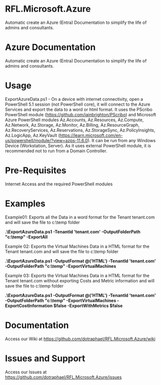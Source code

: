 # RFL.Microsoft.Azure
Automatic create an Azure (Entra) Documentation to simplify the life of admins and consultants.

# Azure Documentation
Automatic create an Azure (Entra) Documentation to simplify the life of admins and consultants.

# Usage
ExportAzureData.ps1 - On a device with internet connectivity, open a PowerShell 5.1 session (not PowerShell core), it will connect to the Azure Services and export the data to a word or html format. It uses the PScribo PowerShell module (https://github.com/iainbrighton/PScribo) and Microsoft Azure PowerShell modules Az.Accounts, Az.Resources, Az.Compute, Az.Network, Az.Storage, Az.Monitor, Az.Billing, Az.ResourceGraph, Az.RecoveryServices, Az.Reservations, Az.StorageSync, Az.PolicyInsights, Az.LogicApp, Az.KeyVault (https://learn.microsoft.com/en-us/powershell/module/?view=azps-11.6.0). It can be run from any Windows Device (Workstation, Server). As it uses external PowerShell module, it is recommended not to run from a Domain Controller.


# Pre-Requisites
Internet Access and the required PowerShell modules

# Examples
Example01: Exports all the Data in a word format for the Tenant tenant.com and will save the file to c:\temp folder

**.\ExportAzureData.ps1 -TenantId 'tenant.com' -OutputFolderPath "c:\temp" -ExportAll**

Example 02: Exports the Virtual Machines Data in a HTML format for the Tenant tenant.com and will save the file to c:\temp folder

**.\ExportAzureData.ps1 -OutputFormat @('HTML') -TenantId 'tenant.com' -OutputFolderPath "c:\temp" -ExportVirtualMachines**

Example 03: Exports the Virtual Machines Data in a HTML format for the Tenant tenant.com without exporting Costs and Metric information and will save the file to c:\temp folder

**.\ExportAzureData.ps1 -OutputFormat @('HTML') -TenantId 'tenant.com' -OutputFolderPath "c:\temp" -ExportVirtualMachines -ExportCostInformation $false -ExportWithMetrics $false**

# Documentation
Access our Wiki at https://github.com/dotraphael/RFL.Microsoft.Azure/wiki

# Issues and Support
Access our Issues at https://github.com/dotraphael/RFL.Microsoft.Azure/issues
